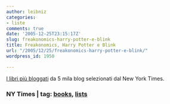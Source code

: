 ```yaml
---
author: leibniz
categories:
- liste
comments: true
date: '2005-12-25T23:15:17Z'
slug: freakonomics-harry-potter-e-blink
title: Freakonomics, Harry Potter e Blink
url: "/2005/12/25/freakonomics-harry-potter-e-blink/"
wordpress_id: 1950

---
```

[I libri più bloggati](https://www.nytimes.com/ref/books/blogged-books.html) da 5 mila blog selezionati dal New York Times.

### NY Times | tag: [books](https://www.technorati.com/tags/books), [lists](https://www.technorati.com/tags/lists)
